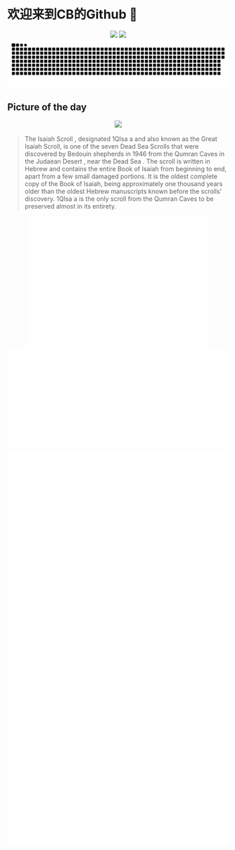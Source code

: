 
# 欢迎来到CB的Github 👋

<div align="center">
  <img height="137px" src="https://github-readme-stats.vercel.app/api?username=SuperCB&show_icons=true&theme=radical" />
  <img height="137px" src="https://github-readme-stats.vercel.app/api/top-langs/?username=SuperCB&hide_title=true&hide_border=true&layout=compact&langs_count=6&text_color=000&icon_color=fff" />
</div>


<div align="center">
    <img src="./contribution-snake/github-contribution-grid-snake.svg" />
</div>



## Picture of the day
<div align="center">
  <img width=400px src="https://upload.wikimedia.org/wikipedia/commons/thumb/5/5e/The_Great_Isaiah_Scroll_MS_A_%281QIsa%29_-_Google_Art_Project.jpg/7950px-The_Great_Isaiah_Scroll_MS_A_%281QIsa%29_-_Google_Art_Project.jpg" />
</div>

>The  Isaiah Scroll , designated 1QIsa a  and also known as the Great Isaiah Scroll, is one of the seven  Dead Sea Scrolls  that were discovered by  Bedouin  shepherds in 1946 from the  Qumran Caves  in the  Judaean Desert , near the  Dead Sea . The scroll is written in  Hebrew  and contains the entire  Book of Isaiah  from beginning to end, apart from a few small damaged portions. It is the oldest complete copy of the Book of Isaiah, being approximately one thousand years older than the oldest Hebrew manuscripts known before the scrolls' discovery. 1QIsa a  is the only scroll from the Qumran Caves to be preserved almost in its entirety.



<div align="center">
  <img height="300px" src="base_metrics.svg" />
  <img  src="metrics.plugin.calendar.full.svg" />
</div>


<div align="center">
  <img  src="plugin_metrics.svg" /> 
</div>
